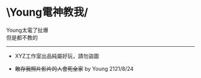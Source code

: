 # **\Young電神教我/**

Young太電了扯爆\
但是都不教的



---
- XYZ工作室出品純屬好玩，請勿盜圖

- ~~敢存我照片影片的人會死全家~~ by Young 2121/8/24